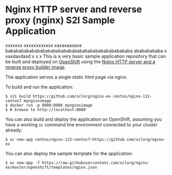 # Nginx HTTP server and reverse proxy (nginx) S2I Sample Application
xxxxxxx xxxxxxxxxxxx xaxaxaaxaxa babababababababababababababababababababababababa abababababa
x
xasdasdasd
x
x
x
This is a very basic sample application repository that can be built and deployed
on [OpenShift](https://www.openshift.com) using the [Nginx HTTP server and a reverse proxy builder image](https://github.com/sclorg/nginx-container).

The application serves a single static html page via nginx.

To build and run the application:

```
$ s2i build https://github.com/sclorg/nginx-ex centos/nginx-112-centos7 mynginximage
$ docker run -p 8080:8080 mynginximage
$ # browse to http://localhost:8080
```

You can also build and deploy the application on OpenShift, assuming you have a
working `oc` command line environment connected to your cluster already:

`$ oc new-app centos/nginx-112-centos7~https://github.com/sclorg/nginx-ex`

You can also deploy the sample template for the application:

`$ oc new-app -f https://raw.githubusercontent.com/sclorg/nginx-ex/master/openshift/templates/nginx.json`
